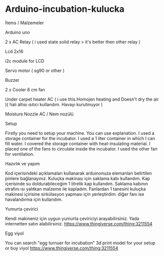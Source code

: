 # Arduino-incubation-kulucka

İtems / Malzemeler

  Arduino uno
  
  2 x AC Relay ( i used state solid relay > it's better then other relay ) 
  
  Lcd 2x16
  
  i2c module for LCD
  
  Servo motor ( sg90 or other )
  
  Buzzer
  
  2 x Cooler 8 cm fan
  
  Under carpet heater AC ( i use this.Homojen heating and Doesn't dry the air )( halı altısı ısıtıcı kullandım. Havayı kurutmuyor )
  
  Moisture Nozzle AC / Nem nozülü
  
Setup

  Firstly you need to setup your machine. You can use explanation.
  I used a storage container for the incubator. I used a 1 liter container in which I can fill water. I covered the storage container with heat-insulating material. I placed one of the fans to circulate inside the incubator. I used the other fan for ventilation.
  
  
Hazırlık ve yapım

  Kod içerisindeki açıklamaları kullanarak arduinonuza elemanları belirtilen pinlere bağlanayınız.
  Kuluçka makinası için saklama kabı kullandım. Kap içerisinde su doldurabileceğim 1 litrelik kap kullandım. Saklama kabının etrafını ısı     yalıtkan malzeme ile kapladım. Fanlardan 1 tanesini kuluçka makinesi içirisine sirkülasyon yapması için yerleştirdim. diğer fanı ise        havalandırma için kullandım.
  
 Yumurta çevirici 
  
  Kendi makineniz için uygun yumurta çeviriciyi arayabilirsiniz. Yada internetten satın alabilirsiniz.
  https://www.thingiverse.com/thing:3211554
  
Egg viyol
  
  You can search "egg turnuer for incubation" 3d print model for your setup or buy viyol
  https://www.thingiverse.com/thing:3211554
  
